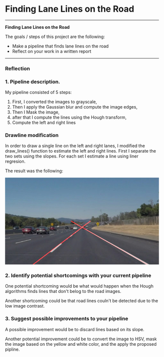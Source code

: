 # **Finding Lane Lines on the Road** 

---

**Finding Lane Lines on the Road**

The goals / steps of this project are the following:
* Make a pipeline that finds lane lines on the road
* Reflect on your work in a written report


[//]: # (Image References)

[image1]: ./test_images_output/solidWhiteCurve.jpg "Grayscale"

---

### Reflection

### 1. Pipeline description. 

My pipeline consisted of 5 steps: 

1) First, I converted the images to grayscale, 
2) Then I apply the Gaussian blur and compute the image edges, 
3) Then I Mask the image, 
4) after that I compute the lines using the Hough transform, 
5) Compute the left and right lines

### Drawline modification

In order to draw a single line on the left and right lanes, I modified the draw_lines() function to estimate the left and right lines. First I separate the two sets using the slopes. For each set I estimate a line using liner regresion.

The result was the following:

![alt text][image1]

### 2. Identify potential shortcomings with your current pipeline

One potential shortcoming would be what would happen when the Hough algorithms finds lines that don't belog to the road images.

Another shortcoming could be that road lines couln't be detected due to the low image contrast.


### 3. Suggest possible improvements to your pipeline

A possible improvement would be to discard lines based on its slope.

Another potential improvement could be to convert the image to HSV, mask the image based on the yellow and white color, and the apply the proposed pipline.

